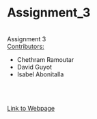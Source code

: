 # Assignment_3
<br>
Assignment 3</br>
<u>Contributors:</u></br>
<ul>
<li>Chethram Ramoutar</li>
<li>David Guyot</li>
<li>Isabel Abonitalla</li>
</ul>
<br><br>
    
[Link to Webpage](https://cramoutar2.github.io/Assignment_3/)
